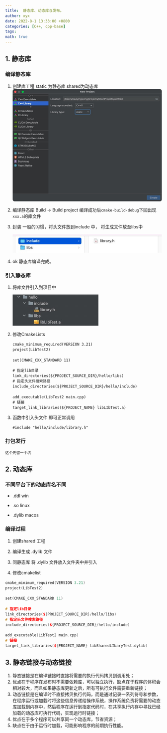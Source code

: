 ```yaml
---
title:  静态库、动态库与发布。
author: xyx
date: 2022-8-1 13:33:00 +0800
categories: [C++, cpp-base]
tags:
math: true
---
```


## 1. 静态库

### 编译静态库

1. 创建库工程 static 为静态库  shared为动态库
    ![p1](../assets/ims/2022.08/p1.png)

2. 编译静态库
    Build -> Build project 
    编译成功后`cmake-build-debug`下回出现 `xxx.a`的库文件

3. 封装
    一般的习惯，将头文件放到include 中， 将生成文件放至libs中

    ![p2](../assets/ims/2022.08/p2.png)

4. ok 静态库编译完成。

### 引入静态库

1. 将库文件引入到项目中

    ![p3](../assets/ims/2022.08/p3.png)

2. 修改CmakeLists

    ```txt
    cmake_minimum_required(VERSION 3.21)
    project(LibTest2)

    set(CMAKE_CXX_STANDARD 11)

    # 指定lib目录
    link_directories(${PROJECT_SOURCE_DIR}/hello/libs)
    # 指定头文件搜索路径
    include_directories(${PROJECT_SOURCE_DIR}/hello/include)

    add_executable(LibTest2 main.cpp)
    # 链接
    target_link_libraries(${PROJECT_NAME} libLIbTest.a)
    ```

3. 函数中引入头文件 即可正常调用

    ```
    #include "hello/include/library.h"
    ```

### 打包发行

    这个先留一个坑


## 2. 动态库

### 不同平台下的动态库名不同

- .ddl   win

- .so    linux

- .dylib   macos


### 编译过程

1. 创建shared 工程

2. 编译生成 .dylib 文件

3. 同静态库 将 .dylib 文件放入文件夹中并引入

4. 修改cmakelist

```cpp
cmake_minimum_required(VERSION 3.21)
project(LibTest2)

set(CMAKE_CXX_STANDARD 11)

# 指定lib目录
link_directories(${PROJECT_SOURCE_DIR}/hello/libs)
# 指定头文件搜索路径
include_directories(${PROJECT_SOURCE_DIR}/hello/include)

add_executable(LibTest2 main.cpp)
# 链接
target_link_libraries(${PROJECT_NAME} libSharedLIbaryTest.dylib)
```

## 3. 静态链接与动态链接

1. 静态链接是在编译链接时直接将需要的执⾏代码拷⻉到调⽤处；
2. 优点在于程序在发布时不需要依赖库，可以独⽴执⾏，缺点在于程序的体积会相对较⼤，⽽且如果静态库更新之后，所有可执⾏⽂件需要重新链接；
3. 动态链接是在编译时不直接拷⻉执⾏代码，⽽是通过记录⼀系列符号和参数，在程序运⾏或加载时将这些信息传递给操作系统，操作系统负责将需要的动态库加载到内存中，然后程序在运⾏到指定代码时，在共享执⾏内存中寻找已经加载的动态库可执⾏代码，实现运⾏时链接；
4. 优点在于多个程序可以共享同⼀个动态库，节省资源；
5. 缺点在于由于运⾏时加载，可能影响程序的前期执⾏性能。